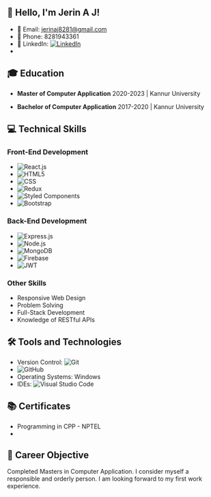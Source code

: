 ## 👋 Hello, I'm Jerin A J!

- 📧 Email: jerinaj8281@gmail.com
- 📱 Phone: 8281943361
- 💼 LinkedIn: [![LinkedIn](https://img.shields.io/badge/LinkedIn-jerinaj8281-blue)]([https://www.linkedin.com/in/jerinaj8281/](https://www.linkedin.com/in/jerin-aj-5b4486267/))
- 
## 🎓 Education

- **Master of Computer Application**
  2020-2023 | Kannur University

- **Bachelor of Computer Application**
  2017-2020 | Kannur University

## 💻 Technical Skills

### Front-End Development

- ![React.js](https://img.shields.io/badge/React.js-61DAFB?style=flat&logo=react&logoColor=white)
- ![HTML5](https://img.shields.io/badge/HTML5-E34F26?style=flat&logo=html5&logoColor=white)
- ![CSS](https://img.shields.io/badge/CSS-1572B6?style=flat&logo=css3&logoColor=white)
- ![Redux](https://img.shields.io/badge/Redux-764ABC?style=flat&logo=redux&logoColor=white)
- ![Styled Components](https://img.shields.io/badge/Styled_Components-DB7093?style=flat&logo=styled-components&logoColor=white)
- ![Bootstrap](https://img.shields.io/badge/Bootstrap-563D7C?style=flat&logo=bootstrap&logoColor=white)

### Back-End Development

- ![Express.js](https://img.shields.io/badge/Express.js-000000?style=flat&logo=express&logoColor=white)
- ![Node.js](https://img.shields.io/badge/Node.js-339933?style=flat&logo=node.js&logoColor=white)
- ![MongoDB](https://img.shields.io/badge/MongoDB-47A248?style=flat&logo=mongodb&logoColor=white)
- ![Firebase](https://img.shields.io/badge/Firebase-FFCA28?style=flat&logo=firebase&logoColor=black)
- ![JWT](https://img.shields.io/badge/JWT-000000?style=flat&logo=json-web-tokens)

### Other Skills

- Responsive Web Design
- Problem Solving
- Full-Stack Development
- Knowledge of RESTful APIs

## 🛠️ Tools and Technologies

- Version Control: ![Git](https://img.shields.io/badge/Git-F05032?style=flat&logo=git&logoColor=white)
- ![GitHub](https://img.shields.io/badge/GitHub-181717?style=flat&logo=github&logoColor=white)
- Operating Systems: Windows
- IDEs: ![Visual Studio Code](https://img.shields.io/badge/VS_Code-007ACC?style=flat&logo=visual-studio-code&logoColor=white)

## 📚 Certificates

- Programming in CPP - NPTEL
- 

## 🎯 Career Objective

Completed Masters in Computer Application. I consider myself a responsible and orderly person. I am looking forward to my first work experience.

